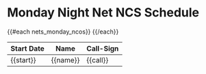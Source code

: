 # Monday Night Net NCS Schedule

<table class="table table-striped table-bordered table-hover table-condensed">
  <thead>
    <tr>
      <th>Start Date</th>
      <th>Name</th>
      <th>Call-Sign</th>
    </tr>
  </thead>
  <tbody>
{{#each nets_monday_ncos}}
    <tr>
      <td>{{start}}</td>
      <td>{{name}}</td>
      <td>{{call}}</td>
    </tr>
{{/each}}
  </tbody>
</table>
